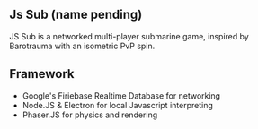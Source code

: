 ## Js Sub (name pending)
JS Sub is a networked multi-player submarine game, inspired by Barotrauma with an isometric PvP spin.
## Framework
<ul>
  <li>Google's Firiebase Realtime Database for networking</li>
  <li>Node.JS & Electron for local Javascript interpreting</li>
  <li>Phaser.JS for physics and rendering</li>
</ul>
